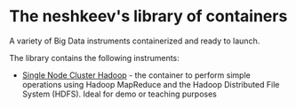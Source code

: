 # The neshkeev's library of containers

A variety of Big Data instruments containerized and ready to launch.

The library contains the following instruments:

- [Single Node Cluster Hadoop](hadoop/single-node) - the container to perform simple operations using Hadoop MapReduce and the Hadoop Distributed File System (HDFS). Ideal for demo or teaching purposes
